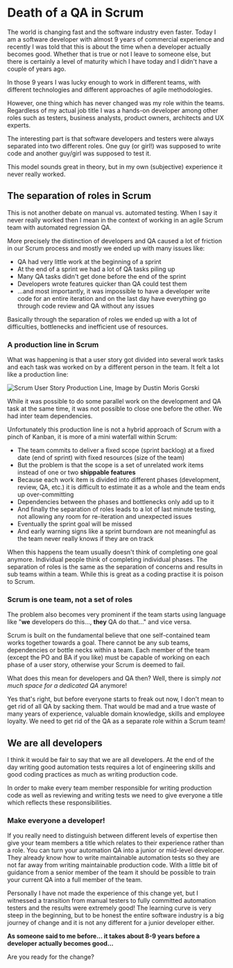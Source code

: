﻿<!--
    Tags: scrum agile testing
    Type: HTML
-->

# Death of a QA in Scrum

<p>The world is changing fast and the software industry even faster. Today I am a software developer with almost 9 years of commercial experience and recently I was told that this is about the time when a developer actually becomes good. Whether that is true or not I leave to someone else, but there is certainly a level of maturity which I have today and I didn't have a couple of years ago.</p>

<p>In those 9 years I was lucky enough to work in different teams, with different technologies and different approaches of agile methodologies.</p>

<p>However, one thing which has never changed was my role within the teams. Regardless of my actual job title I was a hands-on developer among other roles such as testers, business analysts, product owners, architects and UX experts.</p>

<p>The interesting part is that software developers and testers were always separated into two different roles. One guy (or girl!) was supposed to write code and another guy/girl was supposed to test it.</p>

<p>This model sounds great in theory, but in my own (subjective) experience it never really worked.</p>

<h2>The separation of roles in Scrum</h2>

<p>This is not another debate on manual vs. automated testing. When I say it never really worked then I mean in the context of working in an agile Scrum team with automated regression QA.</p>

<p>More precisely the distinction of developers and QA caused a lot of friction in our Scrum process and mostly we ended up with many issues like:</p>

<ul>
    <li>QA had very little work at the beginning of a sprint</li>
    <li>At the end of a sprint we had a lot of QA tasks piling up</li>
    <li>Many QA tasks didn't get done before the end of the sprint</li>
    <li>Developers wrote features quicker than QA could test them</li>
    <li>...and most importantly, it was impossible to have a developer write code for an entire iteration and on the last day have everything go through code review and QA without any issues</li>
</ul>

<p>Basically through the separation of roles we ended up with a lot of difficulties, bottlenecks and inefficient use of resources.</p>

<h3>A production line in Scrum</h3>

<p>What was happening is that a user story got divided into several work tasks and each task was worked on by a different person in the team. It felt a lot like a production line:</p>

<img src="https://cdn.dusted.codes/images/blog-posts/2015-09-28/21794643692_d42d0f0d78_o.png" alt="Scrum User Story Production Line, Image by Dustin Moris Gorski">

<p>While it was possible to do some parallel work on the development and QA task at the same time, it was not possible to close one before the other. We had inter team dependencies.</p>

<p>Unfortunately this production line is not a hybrid approach of Scrum with a pinch of Kanban, it is more of a mini waterfall within Scrum:</p>

<ul>
    <li>The team commits to deliver a fixed scope (sprint backlog) at a fixed date (end of sprint) with fixed resources (size of the team)</li>
    <li>But the problem is that the scope is a set of unrelated work items instead of one or two <strong>shippable features</strong></li>
    <li>Because each work item is divided into different phases (development, review, QA, etc.) it is difficult to estimate it as a whole and the team ends up over-committing</li>
    <li>Dependencies between the phases and bottlenecks only add up to it</li>
    <li>And finally the separation of roles leads to a lot of last minute testing, not allowing any room for re-iteration and unexpected issues</li>
    <li>Eventually the sprint goal will be missed</li>
    <li>And early warning signs like a sprint burndown are not meaningful as the team never really knows if they are on track</li>
</ul>

<p>When this happens the team usually doesn't think of completing one goal anymore. Individual people think of completing individual phases. The separation of roles is the same as the separation of concerns and results in sub teams within a team. While this is great as a coding practise it is poison to Scrum.</p>

<h3>Scrum is one team, not a set of roles</h3>

<p>The problem also becomes very prominent if the team starts using language like "<strong>we</strong> developers do this..., <strong>they</strong> QA do that..." and vice versa.</p>

<p>Scrum is built on the fundamental believe that one self-contained team works together towards a goal. There cannot be any sub teams, dependencies or bottle necks within a team. Each member of the team (except the PO and BA if you like) must be capable of working on each phase of a user story, otherwise your Scrum is deemed to fail.</p>

<p>What does this mean for developers and QA then? Well, there is simply <em>not much space for a dedicated QA</em> anymore!</p>

<p>Yes that's right, but before everyone starts to freak out now, I don't mean to get rid of all QA by sacking them. That would be mad and a true waste of many years of experience, valuable domain knowledge, skills and employee loyalty. We need to get rid of the QA as a separate role within a Scrum team!</p>

<h2>We are all developers</h2>

<p>I think it would be fair to say that we are all developers. At the end of the day writing good automation tests requires a lot of engineering skills and good coding practices as much as writing production code.</p>

<p>In order to make every team member responsible for writing production code as well as reviewing and writing tests we need to give everyone a title which reflects these responsibilities.
</p>

<h3>Make everyone a developer!</h3>

<p>If you really need to distinguish between different levels of expertise then give your team members a title which relates to their experience rather than a role. You can turn your automation QA into a junior or mid-level developer. They already know how to write maintainable automation tests so they are not far away from writing maintainable production code. With a little bit of guidance from a senior member of the team it should be possible to train your current QA into a full member of the team.</p>

<p>Personally I have not made the experience of this change yet, but I witnessed a transition from manual testers to fully committed automation testers and the results were extremely good! The learning curve is very steep in the beginning, but to be honest the entire software industry is a big journey of change and it is not any different for a junior developer either.</p>

<p><strong>As someone said to me before... it takes about 8-9 years before a developer actually becomes good...</strong></p>

<p>Are you ready for the change?</p>
